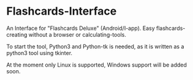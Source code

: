 # Flashcards-Interface
An Interface for "Flashcards Deluxe" (Android/I-app). Easy flashcards-creating without a browser or calculating-tools.

To start the tool, Python3 and Python-tk is needed, as it is written as a python3 tool using tkinter.

At the moment only Linux is supported, Windows support will be added soon.
